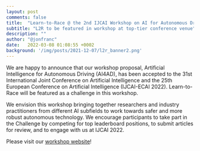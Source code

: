 ```yaml
---
layout: post
comments: false
title:  "Learn-to-Race @ the 2nd IJCAI Workshop on AI for Autonomous Driving"
subtitle: "L2R to be featured in workshop at top-tier conference venue"
description: ""
author: "@jonfranc"
date:   2022-03-08 01:08:55 +0002
background: '/img/posts/2021-12-07/l2r_banner2.png'
---
```


We are happy to announce that our workshop proposal, Artificial Intelligence for Autonomous Driving (AI4AD), has been accepted to the 31st International Joint Conference on Artificial Intelligence and the 25th European Conference on Artificial Intelligence (IJCAI-ECAI 2022). Learn-to-Race will be featured as a challenge in this workshop.

We envision this workshop bringing together researchers and industry practitioners from different AI subfields to work towards safer and more robust autonomous technology. We encourage participants to take part in the Challenge by competing for top leaderboard positions, to submit articles for review, and to engage with us at IJCAI 2022.

Please visit our <a href="https://learn-to-race.org/workshop-ai4ad-ijcai2022/" target="_blank">workshop website</a>!
